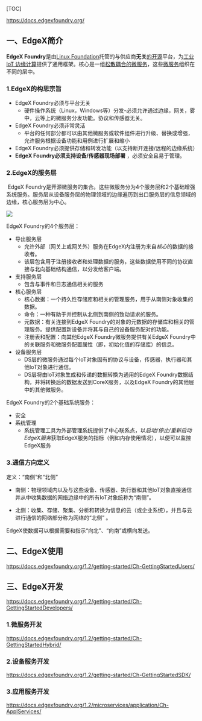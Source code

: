 [TOC]

https://docs.edgexfoundry.org/

## 一、EdgeX简介

**EdgeX Foundry**是由[Linux Foundation](https://en.wikipedia.org/wiki/Linux_Foundation)托管的与供应商**无关**[的开源](https://en.wikipedia.org/wiki/Open-source)平台，为[工业IoT ](https://en.wikipedia.org/wiki/IIOT)[边缘计算](https://en.wikipedia.org/wiki/Edge_computing)提供了通用框架。核心是一组[松散耦合的](https://en.wikipedia.org/wiki/Loose_coupling)[微服务](https://en.wikipedia.org/wiki/Microservice)，这些[微服务](https://en.wikipedia.org/wiki/Microservice)组织在不同的层中。



### 1.EdgeX的构思宗旨

- EdgeX Foundry必须与平台无关
  - 硬件操作系统（Linux，Windows等）分发-必须允许通过边缘，网关，雾中，云等上的微服务分发功能。协议和传感器无关。
- EdgeX Foundry必须非常灵活
  - 平台的任何部分都可以由其他微服务或软件组件进行升级、替换或增强，允许服务根据设备功能和用例进行扩展和缩小
- EdgeX Foundry必须提供存储和转发功能（以支持断开连接/远程的边缘系统）
- **EdgeX Foundry必须支持设备/传感器现场部署** ，必须安全且易于管理。



### 2.EdgeX的服务层

​	EdgeX Foundry是开源微服务的集合。这些微服务分为4个服务层和2个基础增强系统服务。服务层从设备服务层的物理领域的边缘遍历到出口服务层的信息领域的边缘，核心服务层为中心。

![](https://docs.edgexfoundry.org/1.2/general/EdgeX_architecture.png)

EdgeX Foundry的4个服务层：

- 导出服务层
  - 允许外部（网关上或网关外）服务在EdgeX内注册为来自*核心*的数据的接收者。
  - 该层包含用于注册接收者和处理数据的服务，这些数据使用不同的协议直接与北向基础结构通信，以分发给客户端。
- 支持服务层
  - 包含与事件和日志通信相关的服务
- 核心服务层
  - 核心数据：一个持久性存储库和相关的管理服务，用于从南侧对象收集的数据。
  - 命令：一种有助于并控制从北侧到南侧的致动请求的服务。
  - 元数据：有关连接到EdgeX Foundry的对象的元数据的存储库和相关的管理服务。提供配置新设备并将其与自己的设备服务配对的功能。
  - 注册表和配置：向其他EdgeX Foundry微服务提供有关EdgeX Foundry中的关联服务和微服务配置属性（即，初始化值的存储库）的信息。
- 设备服务层
  - DS层的微服务通过每个IoT对象固有的协议与设备，传感器，执行器和其他IoT对象进行通信。
  - DS层将由IoT对象生成和传递的数据转换为通用的EdgeX Foundry数据结构，并将转换后的数据发送到CoreX服务，以及EdgeX Foundry的其他层中的其他微服务。

EdgeX Foundry的2个基础系统服务：

- 安全
- 系统管理
  - 系统管理工具为外部管理系统提供了中心联系点，以*启动/停止/重新启动EdgeX服务*获取EdgeX服务的指标（例如内存使用情况），以便可以监控EdgeX服务



### 3.通信方向定义

定义：“南侧”和“北侧”

- 南侧：物理领域内以及与这些设备、传感器、执行器和其他IoT对象直接通信并从中收集数据的网络边缘中的所有IoT对象统称为“南侧”。 

- 北侧：收集、存储、聚集、分析和转换为信息的云（或企业系统），并且与云进行通信的网络部分称为网络的“北侧” 。

EdgeX使数据可以根据需要和指示“向北”、“向南”或横向发送。



## 二、EdgeX使用

https://docs.edgexfoundry.org/1.2/getting-started/Ch-GettingStartedUsers/



## 三、EdgeX开发

https://docs.edgexfoundry.org/1.2/getting-started/Ch-GettingStartedDevelopers/



### 1.微服务开发

https://docs.edgexfoundry.org/1.2/getting-started/Ch-GettingStartedHybrid/



### 2.设备服务开发

https://docs.edgexfoundry.org/1.2/getting-started/Ch-GettingStartedSDK/



### 3.应用服务开发

https://docs.edgexfoundry.org/1.2/microservices/application/Ch-ApplServices/